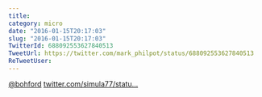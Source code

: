 ```yaml
---
title: 
category: micro
date: "2016-01-15T20:17:03"
slug: "2016-01-15T20:17:03"
TwitterId: 688092553627840513
TweetUrl: https://twitter.com/mark_philpot/status/688092553627840513
ReTweetUser: 
---
```


[@bohford](https://twitter.com/bohford)  [twitter.com/simula77/statu…](https://twitter.com/simula77/status/677815750141329408)